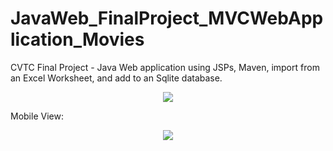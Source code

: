 # JavaWeb_FinalProject_MVCWebApplication_Movies
CVTC Final Project - Java Web application using JSPs, Maven, import from an Excel Worksheet, and add to an Sqlite database. 

<p align="center">
<img src="https://user-images.githubusercontent.com/69563324/118670066-e98c8580-b7bb-11eb-83db-d90cdab5bddf.jpg">
   </p>      

Mobile View: 
<p align="center">
<img src="https://user-images.githubusercontent.com/69563324/118670097-eee9d000-b7bb-11eb-91a1-d3aaba3022af.jpg">

 </p>  
